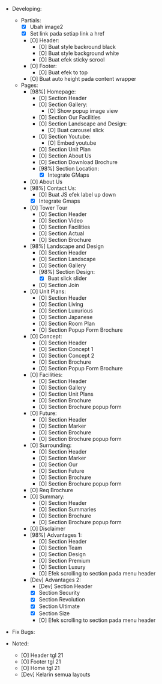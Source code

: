 - Developing:
  - Partials:
    - [X] Ubah image2
    - [X] Set link pada setiap link a href
    - [O] Header:
      - [O] Buat style backround black
      - [O] Buat style background white
      - [O] Buat efek sticky scrool
    - [O] Footer:
      - [O] Buat efek to top
    - [O] Buat auto height pada content wrapper
  - Pages:
    - [98%] Homepage:
      - [O] Section Header
      - [O] Section Gallery:
        - [O] Show popup image view
      - [O] Section Our Facilities
      - [O] Section Landscape and Design:
        - [O] Buat carousel slick
      - [O] Section Youtube:
        - [O] Embed youtube
      - [O] Section Unit Plan
      - [O] Section About Us
      - [O] Section Download Brochure
      - [98%] Section Location:
        - [X] Integrate GMaps
    - [O] About Us
    - [98%] Contact Us:
      - [O] Buat JS efek label up down
      - [X] Integrate Gmaps
    - [O] Tower Tour
      - [O] Section Header
      - [O] Section Video
      - [O] Section Facilities
      - [O] Section Actual
      - [O] Section Brochure
    - [98%] Landscape and Design
      - [O] Section Header
      - [O] Section Landscape
      - [O] Section Gallery
      - [98%] Section Design:
        - [X] Buat slick slider
      - [O] Section Join
    - [O] Unit Plans:
      - [O] Section Header
      - [O] Section Living
      - [O] Section Luxurious
      - [O] Section Japanese
      - [O] Section Room Plan
      - [O] Section Popup Form Brochure
    - [O] Concept:
      - [O] Section Header
      - [O] Section Concept 1
      - [O] Section Concept 2
      - [O] Section Brochure
      - [O] Section Popup Form Brochure
    - [O] Facilities:
       - [O] Section Header
       - [O] Section Gallery
       - [O] Section Unit Plans
       - [O] Section Brochure
       - [O] Section Brochure popup form
    - [O] Future:
      - [O] Section Header
      - [O] Section Marker
      - [O] Section Brochure
      - [O] Section Brochure popup form
    - [O] Surrounding:
      - [O] Section Header
      - [O] Section Marker
      - [O] Section Our
      - [O] Section Future
      - [O] Section Brochure
      - [O] Section Brochure popup form
    - [O] Req Brochure
    - [O] Summary:
      - [O] Section Header
      - [O] Section Summaries
      - [O] Section Brochure
      - [O] Section Brochure popup form
    - [O] Disclaimer
    - [98%] Advantages 1:
      - [O] Section Header
      - [O] Section Team
      - [O] Section Design
      - [O] Section Premium
      - [O] Section Luxury
      - [O] Efek scrolling to section pada menu header
    - [Dev] Advantages 2:
      - [Dev] Section Header
      - [X] Section Security
      - [X] Section Revolution
      - [X] Section Ultimate
      - [X] Section Size
      - [O] Efek scrolling to section pada menu header

- Fix Bugs:

- Noted:
  - [O] Header tgl 21
  - [O] Footer tgl 21
  - [O] Home tgl 21
  - [Dev] Kelarin semua layouts
